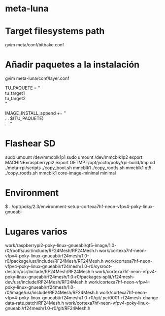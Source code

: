 # meta-luna
# Target filesystems path
gvim meta/conf/bitbake.conf

# Añadir paquetes a la instalación
gvim meta-luna/conf/layer.conf

TU_PAQUETE = " \
    tu_target1 \
    tu_target2 \
"

IMAGE_INSTALL_append += " \
        .
        .
    $(TU_PAQUETE) \
        .
        .
"

# Flashear SD
sudo umount /dev/mmcblk1p1
sudo umount /dev/mmcblk1p2
export MACHINE=raspberrypi2
export OETMP=/opt/yocto/poky/rpi-build/tmp
cd ./meta-rpi/scripts
./copy_boot.sh mmcblk1
./copy_rootfs.sh mmcblk1 qt5
./copy_rootfs.sh mmcblk1 core-image-minimal minimal

# Environment
 $ . /opt/poky/2.3/environment-setup-cortexa7hf-neon-vfpv4-poky-linux-gnueabi

# Lugares varios
work/raspberrypi2-poky-linux-gnueabi/qt5-image/1.0-r0/rootfs/usr/include/RF24Mesh/RF24Mesh.h
work/cortexa7hf-neon-vfpv4-poky-linux-gnueabi/rf24mesh/1.0-r0/package/usr/include/RF24Mesh/RF24Mesh.h
work/cortexa7hf-neon-vfpv4-poky-linux-gnueabi/rf24mesh/1.0-r0/sysroot-destdir/usr/include/RF24Mesh/RF24Mesh.h
work/cortexa7hf-neon-vfpv4-poky-linux-gnueabi/rf24mesh/1.0-r0/packages-split/rf24mesh-dev/usr/include/RF24Mesh/RF24Mesh.h
work/cortexa7hf-neon-vfpv4-poky-linux-gnueabi/rf24mesh/1.0-r0/image/usr/include/RF24Mesh/RF24Mesh.h
work/cortexa7hf-neon-vfpv4-poky-linux-gnueabi/rf24mesh/1.0-r0/git/.pc/0001-rf24mesh-change-data-rate.patch/RF24Mesh.h
work/cortexa7hf-neon-vfpv4-poky-linux-gnueabi/rf24mesh/1.0-r0/git/RF24Mesh.h
